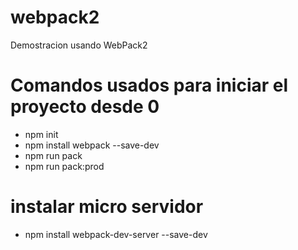 # webpack2
Demostracion usando WebPack2

# Comandos usados para iniciar el proyecto desde 0
* npm init
* npm install webpack --save-dev
* npm run pack
* npm run pack:prod

# instalar micro servidor
* npm install webpack-dev-server --save-dev
